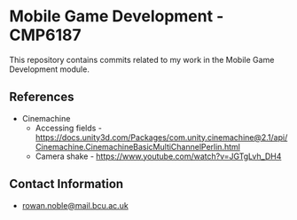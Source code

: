 # Mobile Game Development - CMP6187

This repository contains commits related to my work in the Mobile Game Development module.

## References
* Cinemachine
  * Accessing fields - https://docs.unity3d.com/Packages/com.unity.cinemachine@2.1/api/Cinemachine.CinemachineBasicMultiChannelPerlin.html
  * Camera shake - https://www.youtube.com/watch?v=JGTgLvh_DH4

## Contact Information
* rowan.noble@mail.bcu.ac.uk
